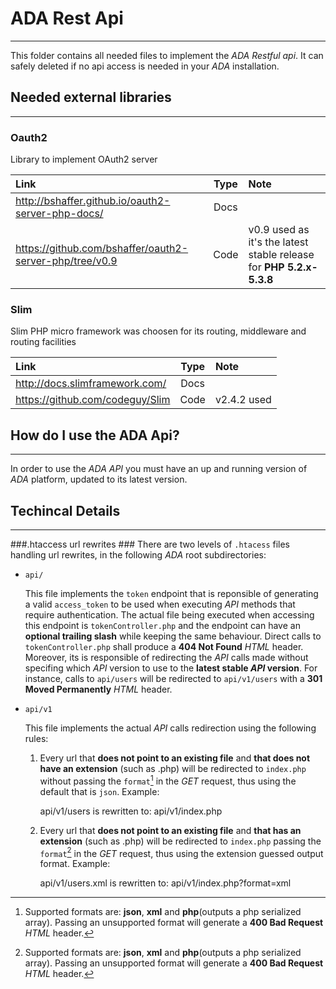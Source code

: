 # ADA Rest Api #
-----------
This folder contains all needed files to implement the _ADA Restful api_. It can safely deleted if no api access is needed in your _ADA_ installation.

## Needed external libraries ##
--------------------------------
### Oauth2 ###
Library to implement OAuth2 server

Link                                                     | Type | Note
:--------------------------------------------------------|:----:|:----
<http://bshaffer.github.io/oauth2-server-php-docs/>      |Docs  |
<https://github.com/bshaffer/oauth2-server-php/tree/v0.9>|Code  |v0.9 used as it's the latest stable release for __PHP 5.2.x-5.3.8__

### Slim ###
Slim PHP micro framework was choosen for its routing, middleware and routing facilities

Link                             | Type | Note
:--------------------------------|:----:|:----
<http://docs.slimframework.com/> |Docs  |
<https://github.com/codeguy/Slim>|Code  |v2.4.2 used

## How do I use the ADA Api? ##
-------------------------------
In order to use the _ADA API_ you must have an up and running version of _ADA_ platform, updated to its latest version.

## Techincal Details ##
-----------------------

###.htaccess url rewrites ###
There are two levels of `.htacess` files handling url rewrites, in the following _ADA_ root subdirectories:

+ `api/`

    This file implements the `token` endpoint that is reponsible of generating a valid `access_token` to be used when executing _API_ methods that require authentication. The actual file being executed when accessing this endpoint is `tokenController.php` and the endpoint can have an **optional trailing slash** while keeping the same behaviour. Direct calls to `tokenController.php` shall produce a **404 Not Found** _HTML_ header.  
    Moreover, its is responsible of redirecting the _API_ calls made without specifing which _API_ version to use to the **latest stable _API_ version**. For instance, calls to `api/users` will be redirected to `api/v1/users` with a **301 Moved Permanently** _HTML_ header.

+ `api/v1`

    This file implements the actual _API_ calls redirection using the following rules:

    1. Every url that **does not point to an existing file** and **that does not have an extension** (such as .php) will be redirected to `index.php` without passing the `format`[^!FORMAT] in the _GET_ request, thus using the default that is `json`. Example: 

        
        api/v1/users is rewritten to: api/v1/index.php
        

    2. Every url that **does not point to an existing file** and **that has an extension** (such as .php) will be redirected to `index.php` passing the `format`[^!FORMAT] in the _GET_ request, thus using the extension guessed output format. Example: 

        
        api/v1/users.xml is rewritten to: api/v1/index.php?format=xml
        

[^!FORMAT]: Supported formats are: **json**, **xml** and **php**(outputs a php serialized array). Passing an unsupported format will generate a **400 Bad Request** _HTML_ header.